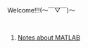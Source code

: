  Welcome!!!(～￣▽￣)～<br />
 
<br />

1. [Notes about MATLAB](https://z-e-n-g.github.io/matlab/MATLAB.html)
